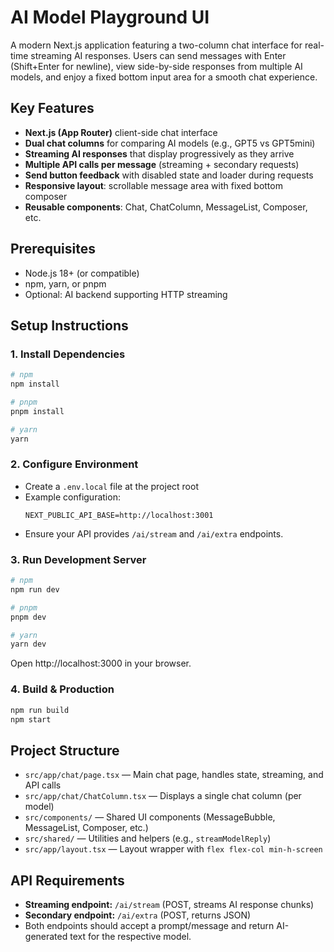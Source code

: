 # AI Model Playground UI

A modern Next.js application featuring a two-column chat interface for real-time streaming AI responses. Users can send messages with Enter (Shift+Enter for newline), view side-by-side responses from multiple AI models, and enjoy a fixed bottom input area for a smooth chat experience.

## Key Features

- **Next.js (App Router)** client-side chat interface
- **Dual chat columns** for comparing AI models (e.g., GPT5 vs GPT5mini)
- **Streaming AI responses** that display progressively as they arrive
- **Multiple API calls per message** (streaming + secondary requests)
- **Send button feedback** with disabled state and loader during requests
- **Responsive layout**: scrollable message area with fixed bottom composer
- **Reusable components**: Chat, ChatColumn, MessageList, Composer, etc.

## Prerequisites

- Node.js 18+ (or compatible)
- npm, yarn, or pnpm
- Optional: AI backend supporting HTTP streaming

## Setup Instructions

### 1. Install Dependencies

```bash
# npm
npm install

# pnpm
pnpm install

# yarn
yarn
```

### 2. Configure Environment

- Create a `.env.local` file at the project root
- Example configuration:
  ```env
  NEXT_PUBLIC_API_BASE=http://localhost:3001
  ```
- Ensure your API provides `/ai/stream` and `/ai/extra` endpoints.

### 3. Run Development Server

```bash
# npm
npm run dev

# pnpm
pnpm dev

# yarn
yarn dev
```

Open http://localhost:3000 in your browser.

### 4. Build & Production

```bash
npm run build
npm start
```

## Project Structure

- `src/app/chat/page.tsx` — Main chat page, handles state, streaming, and API calls
- `src/app/chat/ChatColumn.tsx` — Displays a single chat column (per model)
- `src/components/` — Shared UI components (MessageBubble, MessageList, Composer, etc.)
- `src/shared/` — Utilities and helpers (e.g., `streamModelReply`)
- `src/app/layout.tsx` — Layout wrapper with `flex flex-col min-h-screen`

## API Requirements

- **Streaming endpoint:** `/ai/stream` (POST, streams AI response chunks)
- **Secondary endpoint:** `/ai/extra` (POST, returns JSON)
- Both endpoints should accept a prompt/message and return AI-generated text for the respective model.

